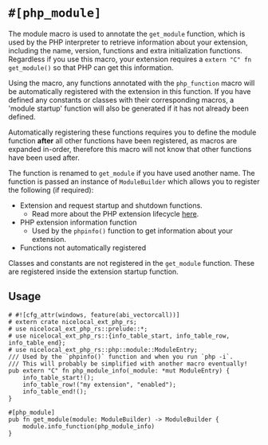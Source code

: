 # `#[php_module]`

The module macro is used to annotate the `get_module` function, which is used by
the PHP interpreter to retrieve information about your extension, including the
name, version, functions and extra initialization functions. Regardless if you
use this macro, your extension requires a `extern "C" fn get_module()` so that
PHP can get this information.

Using the macro, any functions annotated with the `php_function` macro will be
automatically registered with the extension in this function. If you have
defined any constants or classes with their corresponding macros, a 'module
startup' function will also be generated if it has not already been defined.

Automatically registering these functions requires you to define the module
function **after** all other functions have been registered, as macros are
expanded in-order, therefore this macro will not know that other functions have
been used after.

The function is renamed to `get_module` if you have used another name. The
function is passed an instance of `ModuleBuilder` which allows you to register
the following (if required):

- Extension and request startup and shutdown functions.
  - Read more about the PHP extension lifecycle
    [here](https://www.phpinternalsbook.com/php7/extensions_design/php_lifecycle.html).
- PHP extension information function
  - Used by the `phpinfo()` function to get information about your extension.
- Functions not automatically registered

Classes and constants are not registered in the `get_module` function. These are
registered inside the extension startup function.

## Usage

```rust,ignore
# #![cfg_attr(windows, feature(abi_vectorcall))]
# extern crate nicelocal_ext_php_rs;
# use nicelocal_ext_php_rs::prelude::*;
# use nicelocal_ext_php_rs::{info_table_start, info_table_row, info_table_end};
# use nicelocal_ext_php_rs::php::module::ModuleEntry;
/// Used by the `phpinfo()` function and when you run `php -i`.
/// This will probably be simplified with another macro eventually!
pub extern "C" fn php_module_info(_module: *mut ModuleEntry) {
    info_table_start!();
    info_table_row!("my extension", "enabled");
    info_table_end!();
}

#[php_module]
pub fn get_module(module: ModuleBuilder) -> ModuleBuilder {
    module.info_function(php_module_info)
}
```

